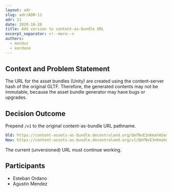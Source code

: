 ```yaml
---
layout: adr
slug: adr/ADR-11
adr: 11
date: 2020-10-26
title: Add version to content-as-bundle URL
excerpt_separator: <!--more-->
authors:
  - menduz
  - eordano
---
```


## Context and Problem Statement

The URL for the asset bundles (Unity) are created using the content-server hash of the original GLTF. Therefore, the generated contents may not be immutable, because the asset bundle generator may have bugs or upgrades.

<!--more-->

## Decision Outcome

Prepend `/v1` to the original content-as-bundle URL pathname.

```yaml
Old: https://content-assets-as-bundle.decentraland.org/QmfNvE3nKmahA5emnBnXN2LzydpYncHVz4xy4piw84Er1D
New: https://content-assets-as-bundle.decentraland.org/v1/QmfNvE3nKmahA5emnBnXN2LzydpYncHVz4xy4piw84Er1D
```

The current (unversioned) URL must continue working.

## Participants

- Esteban Ordano
- Agustin Mendez
